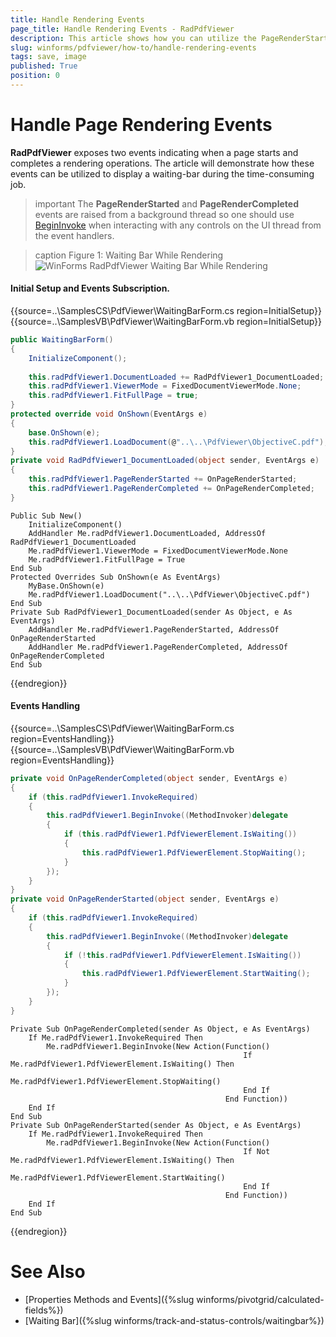 ```yaml
---
title: Handle Rendering Events
page_title: Handle Rendering Events - RadPdfViewer
description: This article shows how you can utilize the PageRenderStarted and PageRenderCompleted events to display a waiting bar while rendering heavy pages in RadPdfViewer.
slug: winforms/pdfviewer/how-to/handle-rendering-events 
tags: save, image
published: True
position: 0
---
```


# Handle Page Rendering Events

**RadPdfViewer** exposes two events indicating when a page starts and completes a rendering operations. The article will demonstrate how these events can be utilized to display a waiting-bar during the time-consuming job.

>important The **PageRenderStarted** and **PageRenderCompleted** events are raised from a background thread so one should use [BeginInvoke](https://msdn.microsoft.com/en-us/library/a06c0dc2(v=vs.110).aspx) when interacting with any controls on the UI thread from the event handlers.  

>caption Figure 1: Waiting Bar While Rendering
![WinForms RadPdfViewer Waiting Bar While Rendering](images/pdf-viewer-how-to-handle-rendering-events001.gif)

#### Initial Setup and Events Subscription.

{{source=..\SamplesCS\PdfViewer\WaitingBarForm.cs region=InitialSetup}} 
{{source=..\SamplesVB\PdfViewer\WaitingBarForm.vb region=InitialSetup}}
````C#
public WaitingBarForm()
{
    InitializeComponent();
    
    this.radPdfViewer1.DocumentLoaded += RadPdfViewer1_DocumentLoaded;
    this.radPdfViewer1.ViewerMode = FixedDocumentViewerMode.None;
    this.radPdfViewer1.FitFullPage = true;
}
protected override void OnShown(EventArgs e)
{
    base.OnShown(e);
    this.radPdfViewer1.LoadDocument(@"..\..\PdfViewer\ObjectiveC.pdf");
}
private void RadPdfViewer1_DocumentLoaded(object sender, EventArgs e)
{
    this.radPdfViewer1.PageRenderStarted += OnPageRenderStarted;
    this.radPdfViewer1.PageRenderCompleted += OnPageRenderCompleted;
}

````
````VB.NET
Public Sub New()
    InitializeComponent()
    AddHandler Me.radPdfViewer1.DocumentLoaded, AddressOf RadPdfViewer1_DocumentLoaded
    Me.radPdfViewer1.ViewerMode = FixedDocumentViewerMode.None
    Me.radPdfViewer1.FitFullPage = True
End Sub
Protected Overrides Sub OnShown(e As EventArgs)
    MyBase.OnShown(e)
    Me.radPdfViewer1.LoadDocument("..\..\PdfViewer\ObjectiveC.pdf")
End Sub
Private Sub RadPdfViewer1_DocumentLoaded(sender As Object, e As EventArgs)
    AddHandler Me.radPdfViewer1.PageRenderStarted, AddressOf OnPageRenderStarted
    AddHandler Me.radPdfViewer1.PageRenderCompleted, AddressOf OnPageRenderCompleted
End Sub

````



{{endregion}}

#### Events Handling

{{source=..\SamplesCS\PdfViewer\WaitingBarForm.cs region=EventsHandling}} 
{{source=..\SamplesVB\PdfViewer\WaitingBarForm.vb region=EventsHandling}}
````C#
private void OnPageRenderCompleted(object sender, EventArgs e)
{
    if (this.radPdfViewer1.InvokeRequired)
    {
        this.radPdfViewer1.BeginInvoke((MethodInvoker)delegate
        {
            if (this.radPdfViewer1.PdfViewerElement.IsWaiting())
            {
                this.radPdfViewer1.PdfViewerElement.StopWaiting();
            }
        });
    }
}
private void OnPageRenderStarted(object sender, EventArgs e)
{
    if (this.radPdfViewer1.InvokeRequired)
    {
        this.radPdfViewer1.BeginInvoke((MethodInvoker)delegate
        {
            if (!this.radPdfViewer1.PdfViewerElement.IsWaiting())
            {
                this.radPdfViewer1.PdfViewerElement.StartWaiting();
            }
        });
    }
}

````
````VB.NET
Private Sub OnPageRenderCompleted(sender As Object, e As EventArgs)
    If Me.radPdfViewer1.InvokeRequired Then
        Me.radPdfViewer1.BeginInvoke(New Action(Function()
                                                    If Me.radPdfViewer1.PdfViewerElement.IsWaiting() Then
                                                        Me.radPdfViewer1.PdfViewerElement.StopWaiting()
                                                    End If
                                                End Function))
    End If
End Sub
Private Sub OnPageRenderStarted(sender As Object, e As EventArgs)
    If Me.radPdfViewer1.InvokeRequired Then
        Me.radPdfViewer1.BeginInvoke(New Action(Function()
                                                    If Not Me.radPdfViewer1.PdfViewerElement.IsWaiting() Then
                                                        Me.radPdfViewer1.PdfViewerElement.StartWaiting()
                                                    End If
                                                End Function))
    End If
End Sub

````


{{endregion}}

# See Also

* [Properties Methods and Events]({%slug winforms/pivotgrid/calculated-fields%})
* [Waiting Bar]({%slug winforms/track-and-status-controls/waitingbar%})
